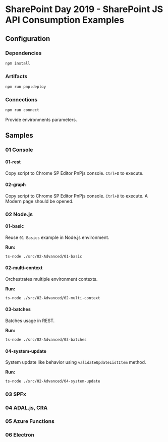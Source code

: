 # SharePoint Day 2019 - SharePoint JS API Consumption Examples

## Configuration

### Dependencies

```bash
npm install
```

### Artifacts

```bash
npm run pnp:deploy
```

### Connections

```bash
npm run connect
```

Provide environments parameters.

## Samples

### 01 Console

#### 01-rest

Copy script to Chrome SP Editor PnPjs console. `Ctrl+D` to execute.

#### 02-graph

Copy script to Chrome SP Editor PnPjs console. `Ctrl+D` to execute. A Modern page should be opened.

### 02 Node.js

#### 01-basic

Reuse `01 Basics` example in Node.js environment.

**Run:**

```bash
ts-node ./src/02-Advanced/01-basic
```

#### 02-multi-context

Orchestrates multiple environment contexts.

**Run:**

```bash
ts-node ./src/02-Advanced/02-multi-context
```

#### 03-batches

Batches usage in REST.

**Run:**

```bash
ts-node ./src/02-Advanced/03-batches
```

#### 04-system-update

System update like behavior using `validateUpdateListItem` method.

**Run:**

```bash
ts-node ./src/02-Advanced/04-system-update
```

### 03 SPFx

### 04 ADAL.js, CRA

### 05 Azure Functions

### 06 Electron